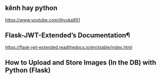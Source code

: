 ## kênh hay python
https://www.youtube.com/@vuka951

## Flask-JWT-Extended’s Documentation¶

https://flask-jwt-extended.readthedocs.io/en/stable/index.html


## How to Upload and Store Images (In the DB) with Python (Flask)

